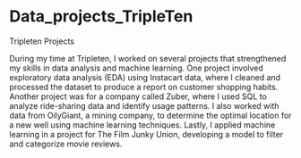 # Data_projects_TripleTen
Tripleten Projects

During my time at Tripleten, I worked on several projects that strengthened my skills in data analysis and machine learning. One project involved exploratory data analysis (EDA) using Instacart data, where I cleaned and processed the dataset to produce a report on customer shopping habits. Another project was for a company called Zuber, where I used SQL to analyze ride-sharing data and identify usage patterns. I also worked with data from OilyGiant, a mining company, to determine the optimal location for a new well using machine learning techniques. Lastly, I applied machine learning in a project for The Film Junky Union, developing a model to filter and categorize movie reviews.
